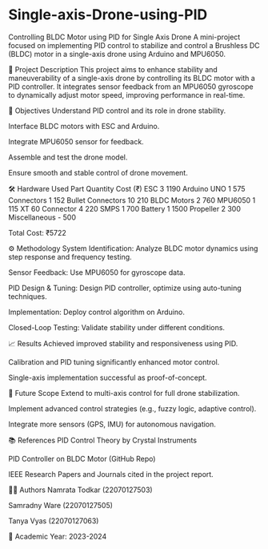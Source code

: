 # Single-axis-Drone-using-PID
Controlling BLDC Motor using PID for Single Axis Drone
A mini-project focused on implementing PID control to stabilize and control a Brushless DC (BLDC) motor in a single-axis drone using Arduino and MPU6050.

📝 Project Description
This project aims to enhance stability and maneuverability of a single-axis drone by controlling its BLDC motor with a PID controller. It integrates sensor feedback from an MPU6050 gyroscope to dynamically adjust motor speed, improving performance in real-time.

🎯 Objectives
Understand PID control and its role in drone stability.

Interface BLDC motors with ESC and Arduino.

Integrate MPU6050 sensor for feedback.

Assemble and test the drone model.

Ensure smooth and stable control of drone movement.

🛠️ Hardware Used
Part	Quantity	Cost (₹)
ESC	3	1190
Arduino UNO	1	575
Connectors	1	152
Bullet Connectors	10	210
BLDC Motors	2	760
MPU6050	1	115
XT 60 Connector	4	220
SMPS	1	700
Battery	1	1500
Propeller	2	300
Miscellaneous	-	500

Total Cost: ₹5722

⚙️ Methodology
System Identification: Analyze BLDC motor dynamics using step response and frequency testing.

Sensor Feedback: Use MPU6050 for gyroscope data.

PID Design & Tuning: Design PID controller, optimize using auto-tuning techniques.

Implementation: Deploy control algorithm on Arduino.

Closed-Loop Testing: Validate stability under different conditions.

📈 Results
Achieved improved stability and responsiveness using PID.

Calibration and PID tuning significantly enhanced motor control.

Single-axis implementation successful as proof-of-concept.

🔮 Future Scope
Extend to multi-axis control for full drone stabilization.

Implement advanced control strategies (e.g., fuzzy logic, adaptive control).

Integrate more sensors (GPS, IMU) for autonomous navigation.

📚 References
PID Control Theory by Crystal Instruments

PID Controller on BLDC Motor (GitHub Repo)

IEEE Research Papers and Journals cited in the project report.

👨‍💻 Authors
Namrata Todkar (22070127503)

Samradny Ware (22070127505)

Tanya Vyas (22070127063)

📅 Academic Year: 2023-2024
